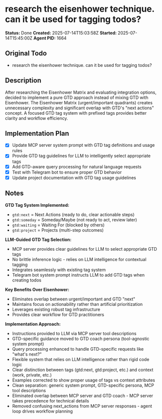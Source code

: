 # research the eisenhower technique. can it be used for tagging todos?

**Status:** Done
**Created:** 2025-07-14T15:03:58Z
**Started:** 2025-07-14T15:45:00Z
**Agent PID:** 1664

## Original Todo

- research the eisenhower technique. can it be used for tagging todos?

## Description

After researching the Eisenhower Matrix and evaluating integration options, decided to implement a pure GTD approach instead of mixing GTD with Eisenhower. The Eisenhower Matrix (urgent/important quadrants) creates unnecessary complexity and significant overlap with GTD's "next actions" concept. A focused GTD tag system with prefixed tags provides better clarity and workflow efficiency.

## Implementation Plan

- [x] Update MCP server system prompt with GTD tag definitions and usage rules
- [x] Provide GTD tag guidelines for LLM to intelligently select appropriate tags
- [x] Add GTD-aware query processing for natural language requests
- [x] Test with Telegram bot to ensure proper GTD behavior
- [x] Update project documentation with GTD tag usage guidelines

## Notes

**GTD Tag System Implemented:**
- `gtd:next` = Next Actions (ready to do, clear actionable steps)
- `gtd:someday` = Someday/Maybe (not ready to act, review later)  
- `gtd:waiting` = Waiting For (blocked by others)
- `gtd:project` = Projects (multi-step outcomes)

**LLM-Guided GTD Tag Selection:**
- MCP server provides clear guidelines for LLM to select appropriate GTD tags
- No brittle inference logic - relies on LLM intelligence for contextual tagging
- Integrates seamlessly with existing tag system
- Telegram bot system prompt instructs LLM to add GTD tags when creating todos

**Key Benefits Over Eisenhower:**
- Eliminates overlap between urgent/important and GTD "next" 
- Maintains focus on actionability rather than artificial prioritization
- Leverages existing robust tag infrastructure
- Provides clear workflow for GTD practitioners

**Implementation Approach:**
- Instructions provided to LLM via MCP server tool descriptions
- GTD-specific guidance moved to GTD coach persona (tool-agnostic system prompt)
- Query processing enhanced to handle GTD-specific requests like "what's next?"
- Flexible system that relies on LLM intelligence rather than rigid code logic
- Clear distinction between tags (gtd:next, gtd:project, etc.) and context (work, private, etc.)
- Examples corrected to show proper usage of tags vs context attributes
- Clean separation: generic system prompt, GTD-specific persona, MCP tool descriptions
- Eliminated overlap between MCP server and GTD coach - MCP server takes precedence for technical details
- Removed confusing next_actions from MCP server responses - agent loop drives workflow planning